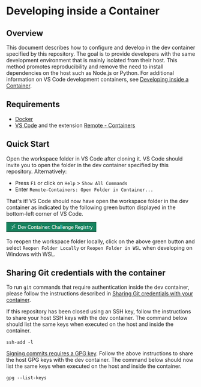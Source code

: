 # Developing inside a Container

## Overview

This document describes how to configure and develop in the dev container
specified by this repository. The goal is to provide developers with the same
development environment that is mainly isolated from their host. This method
promotes reproducibility and remove the need to install dependencies on the host
such as Node.js or Python. For additional information on VS Code development
containers, see [Developing inside a Container].

## Requirements

- [Docker]
- [VS Code] and the extension [Remote - Containers]

## Quick Start

Open the workspace folder in VS Code after cloning it. VS Code should invite you
to open the folder in the dev container specified by this repository.
Alternatively:

- Press `F1` or click on `Help` > `Show All Commands`
- Enter `Remote-Containers: Open Folder in Container...`

That's it! VS Code should now have open the workspace folder in the dev
container as indicated by the following green button displayed in the
bottom-left corner of VS Code.

<img src="images/vscode-dev-container.png" height="26">

To reopen the workspace folder locally, click on the above green button and
select `Reopen Folder Locally` or `Reopen Folder in WSL` when developing on
Windows with WSL.

## Sharing Git credentials with the container

To run `git` commands that require authentication inside the dev container,
please follow the instructions described in [Sharing Git credentials with your
container].

If this repository has been closed using an SSH key, follow the instructions to
share your host SSH keys with the dev container. The command below should list
the same keys when executed on the host and inside the container.

    ssh-add -l

[Signing commits requires a GPG key]. Follow the above instructions to share the
host GPG keys with the dev container. The command below should now list the same
keys when executed on the host and inside the container.

    gpg --list-keys

<!-- Links -->

[Developing inside a Container]: https://code.visualstudio.com/docs/remote/containers
[Docker]: https://docs.docker.com/get-docker/
[VS Code]: https://code.visualstudio.com/
[Remote - Containers]: https://marketplace.visualstudio.com/items?itemName=ms-vscode-remote.remote-containers
[Sharing Git credentials with your container]: https://code.visualstudio.com/docs/remote/containers#_sharing-git-credentials-with-your-container
[Signing commits requires a GPG key]: https://docs.github.com/en/authentication/managing-commit-signature-verification/adding-a-new-gpg-key-to-your-github-account